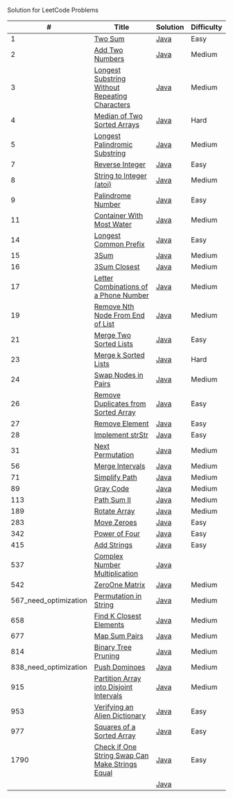 Solution for LeetCode Problems

|# | Title | Solution | Difficulty |
|---| ----- | -------- | ---------- |
|1|[Two Sum](https://leetcode.com/problems/two-sum/) | [Java](./src/main/java/TwoSum.java)|Easy|
|2|[Add Two Numbers](https://leetcode.com/problems/add-two-numbers) | [Java](./src/main/java/AddTwoNumbers.java)|Medium|
|3|[Longest Substring Without Repeating Characters](https://leetcode.com/problems/longest-substring-without-repeating-characters/) | [Java](./src/main/java/LongestSubstringWithoutRepeatingCharacters.java)|Medium|
|4|[Median of Two Sorted Arrays](https://leetcode.com/problems/median-of-two-sorted-arrays/) | [Java](./src/main/java/MedianOfTwoSortedArrays.java)|Hard|
|5|[Longest Palindromic Substring](https://leetcode.com/problems/longest-palindromic-substring/) | [Java](./src/main/java/LongestPalindromicSubstring.java)|Medium|
|7|[Reverse Integer](https://leetcode.com/problems/reverse-integer/) | [Java](./src/main/java/ReverseInteger.java)|Easy|
|8|[String to Integer (atoi)](https://leetcode.com/problems/string-to-integer-atoi/) | [Java](./src/main/java/StringToIntegerAtoi.java)|Medium|
|9|[Palindrome Number](https://leetcode.com/problems/palindrome-number/) | [Java](./src/main/java/PalindromeNumber.java)|Easy|
|11|[Container With Most Water](https://leetcode.com/problems/container-with-most-water/) | [Java](./src/main/java/ContainerWithMostWater.java)|Medium|
|14|[Longest Common Prefix](https://leetcode.com/problems/longest-common-prefix/) | [Java](./src/main/java/LongestCommonPrefix.java)|Easy|
|15|[3Sum](https://leetcode.com/problems/3sum/) | [Java](./src/main/java/ThreeSum.java)|Medium|
|16|[3Sum Closest](https://leetcode.com/problems/3sum-closest/) | [Java](./src/main/java/ThreeSumClosest.java)|Medium|
|17|[Letter Combinations of a Phone Number](https://leetcode.com/problems/letter-combinations-of-a-phone-number/) | [Java](./src/main/java/LetterCombinationsOfAPhoneNumber.java)|Medium|
|19|[Remove Nth Node From End of List](https://leetcode.com/problems/remove-nth-node-from-end-of-list/) | [Java](./src/main/java/RemoveNthNodeFromEndOfList.java)|Medium|
|21|[Merge Two Sorted Lists](https://leetcode.com/problems/merge-two-sorted-lists/) | [Java](./src/main/java/MergeTwoSortedLists.java)|Easy|
|23|[Merge k Sorted Lists](https://leetcode.com/problems/merge-k-sorted-lists/) | [Java](./src/main/java/MergeKSortedLists.java)|Hard|
|24|[Swap Nodes in Pairs](https://leetcode.com/problems/swap-nodes-in-pairs/) | [Java](./src/main/java/SwapNodesInPairs.java)|Medium|
|26|[Remove Duplicates from Sorted Array](https://leetcode.com/problems/remove-duplicates-from-sorted-array/) | [Java](./src/main/java/RemoveDuplicatesFromSortedArray.java)|Easy|
|27|[Remove Element](https://leetcode.com/problems/remove-element/) | [Java](./src/main/java/RemoveElement.java)|Easy|
|28|[Implement strStr](https://leetcode.com/problems/implement-strstr/) | [Java](./src/main/java/ImplementStrStr.java)|Easy|
|31|[Next Permutation](https://leetcode.com/problems/next-permutation/) | [Java](./src/main/java/NextPermutation.java)|Medium|
|56|[Merge Intervals](https://leetcode.com/problems/merge-intervals/) | [Java](./src/main/java/MergeIntervals.java)|Medium|
|71|[Simplify Path](https://leetcode.com/problems/simplify-path/) | [Java](./src/main/java/SimplifyPath.java)|Medium|
|89|[Gray Code](https://leetcode.com/problems/gray-code/) | [Java](./src/main/java/GrayCode.java)|Medium|
|113|[Path Sum II](https://leetcode.com/problems/path-sum-ii/) | [Java](./src/main/java/PathSumII.java)|Medium|
|189|[Rotate Array](https://leetcode.com/problems/rotate-array/) | [Java](./src/main/java/RotateArray.java)|Medium|
|283|[Move Zeroes](https://leetcode.com/problems/move-zeroes/) | [Java](./src/main/java/MoveZeroes.java)|Easy|
|342|[Power of Four](https://leetcode.com/problems/power-of-four/) | [Java](./src/main/java/PowerOfFour.java)|Easy|
|415|[Add Strings](https://leetcode.com/problems/add-strings/) | [Java](./src/main/java/AddStrings.java)|Easy|
|537|[Complex Number Multiplication](https://leetcode.com/explore/challenge/card/august-leetcoding-challenge-2021/616/week-4-august-22nd-august-28th/3917/) | [Java](./src/main/java/ComplexNumberMultiplication.java)||
|542|[ZeroOne Matrix](https://leetcode.com/problems/01-matrix/) | [Java](./src/main/java/ZeroOneMatrix.java)|Medium|
|567_need_optimization|[Permutation in String](https://leetcode.com/problems/permutation-in-string/) | [Java](./src/main/java/PermutationInString.java)|Medium|
|658|[Find K Closest Elements](https://leetcode.com/problems/find-k-closest-elements/) | [Java](./src/main/java/FindKClosestElements.java)|Medium|
|677|[Map Sum Pairs](https://leetcode.com/problems/map-sum-pairs/) | [Java](./src/main/java/MapSumPairs.java)|Medium|
|814|[Binary Tree Pruning](https://leetcode.com/problems/binary-tree-pruning/) | [Java](./src/main/java/BinaryTreePruning.java)|Medium|
|838_need_optimization|[Push Dominoes](https://leetcode.com/problems/push-dominoes/) | [Java](./src/main/java/PushDominoes.java)|Medium|
|915|[Partition Array into Disjoint Intervals](https://leetcode.com/problems/partition-array-into-disjoint-intervals/) | [Java](./src/main/java/PartitionArrayIntoDisjointIntervals.java)|Medium|
|953|[Verifying an Alien Dictionary](https://leetcode.com/problems/verifying-an-alien-dictionary/) | [Java](./src/main/java/VerifyingAnAlienDictionary.java)|Easy|
|977|[Squares of a Sorted Array](https://leetcode.com/problems/squares-of-a-sorted-array/) | [Java](./src/main/java/SortedSquares.java)|Easy|
|1790|[Check if One String Swap Can Make Strings Equal](https://leetcode.com/problems/check-if-one-string-swap-can-make-strings-equal/) | [Java](./src/main/java/CheckIfOneStringSwapCanMakeStringsEqual.java)|Easy|
||[]() | [Java](./src/main/java/.java)||
